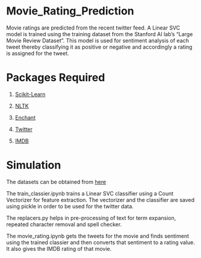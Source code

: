 Movie_Rating_Prediction
=======================
Movie ratings are predicted from the recent twitter feed. A Linear SVC model is trained using the training dataset from the Stanford AI lab’s “Large Movie Review Dataset”. This model is used for sentiment analysis of each tweet thereby classifying it as positive or negative and accordingly a rating is assigned for the tweet.

Packages Required
=======================
1) [Scikit-Learn](http://scikit-learn.org/stable/) 

2) [NLTK](http://www.nltk.org/)

3) [Enchant](https://pythonhosted.org/pyenchant/tutorial.html)

4) [Twitter](https://pypi.python.org/pypi/twitter)

5) [IMDB](http://imdbpy.sourceforge.net/)

Simulation
=======================
The datasets can be obtained from [here](http://ai.stanford.edu/~amaas/data/sentiment/)

The train_classier.ipynb trains a Linear SVC classifier using a Count Vectorizer for feature extraction. The vectorizer and the classifier are saved using pickle in order to be used for the twitter data.

The replacers.py helps in pre-processing of text for term expansion, repeated character removal and spell checker.

The movie_rating.ipynb gets the tweets for the movie and finds sentiment using the trained classier and then converts that sentiment to a rating value. It also gives the IMDB rating of that movie.

